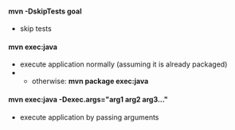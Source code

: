 #### mvn -DskipTests goal
+ skip tests

#### mvn exec:java
+ execute application normally (assuming it is already packaged)
+ + otherwise: **mvn package exec:java**

#### mvn exec:java -Dexec.args="arg1 arg2 arg3..."
+ execute application by passing arguments
